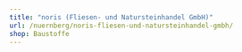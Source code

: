 ```yaml
---
title: "noris (Fliesen- und Natursteinhandel GmbH)"
url: /nuernberg/noris-fliesen-und-natursteinhandel-gmbh/
shop: Baustoffe
---
```

